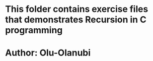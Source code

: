 # This folder contains exercise files that demonstrates Recursion in C programming
#
# Author: Olu-Olanubi
#
#
